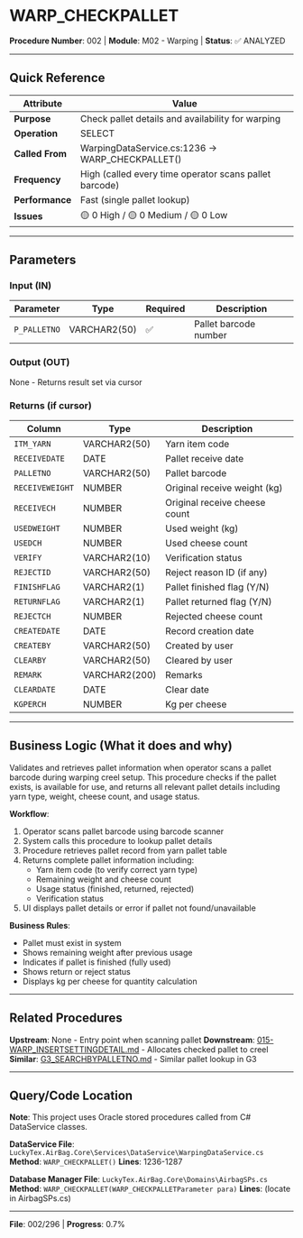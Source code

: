 # WARP_CHECKPALLET

**Procedure Number**: 002 | **Module**: M02 - Warping | **Status**: ✅ ANALYZED

---

## Quick Reference

| Attribute | Value |
|-----------|-------|
| **Purpose** | Check pallet details and availability for warping |
| **Operation** | SELECT |
| **Called From** | WarpingDataService.cs:1236 → WARP_CHECKPALLET() |
| **Frequency** | High (called every time operator scans pallet barcode) |
| **Performance** | Fast (single pallet lookup) |
| **Issues** | 🟡 0 High / 🟡 0 Medium / 🟡 0 Low |

---

## Parameters

### Input (IN)

| Parameter | Type | Required | Description |
|-----------|------|----------|-------------|
| `P_PALLETNO` | VARCHAR2(50) | ✅ | Pallet barcode number |

### Output (OUT)

None - Returns result set via cursor

### Returns (if cursor)

| Column | Type | Description |
|--------|------|-------------|
| `ITM_YARN` | VARCHAR2(50) | Yarn item code |
| `RECEIVEDATE` | DATE | Pallet receive date |
| `PALLETNO` | VARCHAR2(50) | Pallet barcode |
| `RECEIVEWEIGHT` | NUMBER | Original receive weight (kg) |
| `RECEIVECH` | NUMBER | Original receive cheese count |
| `USEDWEIGHT` | NUMBER | Used weight (kg) |
| `USEDCH` | NUMBER | Used cheese count |
| `VERIFY` | VARCHAR2(10) | Verification status |
| `REJECTID` | VARCHAR2(50) | Reject reason ID (if any) |
| `FINISHFLAG` | VARCHAR2(1) | Pallet finished flag (Y/N) |
| `RETURNFLAG` | VARCHAR2(1) | Pallet returned flag (Y/N) |
| `REJECTCH` | NUMBER | Rejected cheese count |
| `CREATEDATE` | DATE | Record creation date |
| `CREATEBY` | VARCHAR2(50) | Created by user |
| `CLEARBY` | VARCHAR2(50) | Cleared by user |
| `REMARK` | VARCHAR2(200) | Remarks |
| `CLEARDATE` | DATE | Clear date |
| `KGPERCH` | NUMBER | Kg per cheese |

---

## Business Logic (What it does and why)

Validates and retrieves pallet information when operator scans a pallet barcode during warping creel setup. This procedure checks if the pallet exists, is available for use, and returns all relevant pallet details including yarn type, weight, cheese count, and usage status.

**Workflow**:
1. Operator scans pallet barcode using barcode scanner
2. System calls this procedure to lookup pallet details
3. Procedure retrieves pallet record from yarn pallet table
4. Returns complete pallet information including:
   - Yarn item code (to verify correct yarn type)
   - Remaining weight and cheese count
   - Usage status (finished, returned, rejected)
   - Verification status
5. UI displays pallet details or error if pallet not found/unavailable

**Business Rules**:
- Pallet must exist in system
- Shows remaining weight after previous usage
- Indicates if pallet is finished (fully used)
- Shows return or reject status
- Displays kg per cheese for quantity calculation

---

## Related Procedures

**Upstream**: None - Entry point when scanning pallet
**Downstream**: [015-WARP_INSERTSETTINGDETAIL.md](./015-WARP_INSERTSETTINGDETAIL.md) - Allocates checked pallet to creel
**Similar**: [G3_SEARCHBYPALLETNO.md](../12_G3_Warehouse/G3_SEARCHBYPALLETNO.md) - Similar pallet lookup in G3

---

## Query/Code Location

**Note**: This project uses Oracle stored procedures called from C# DataService classes.

**DataService File**: `LuckyTex.AirBag.Core\Services\DataService\WarpingDataService.cs`
**Method**: `WARP_CHECKPALLET()`
**Lines**: 1236-1287

**Database Manager File**: `LuckyTex.AirBag.Core\Domains\AirbagSPs.cs`
**Method**: `WARP_CHECKPALLET(WARP_CHECKPALLETParameter para)`
**Lines**: (locate in AirbagSPs.cs)

---

**File**: 002/296 | **Progress**: 0.7%
